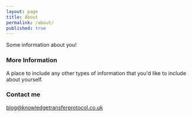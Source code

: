 ```yaml
---
layout: page
title: About
permalink: /about/
published: true
---
```


Some information about you!

### More Information

A place to include any other types of information that you'd like to include about yourself.

### Contact me

[blog@knowledgetransferprotocol.co.uk](mailto:blog@knowledgetransferprotocol.co.uk)
